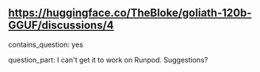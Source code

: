 ## https://huggingface.co/TheBloke/goliath-120b-GGUF/discussions/4

contains_question: yes

question_part: I can't get it to work on Runpod. Suggestions?